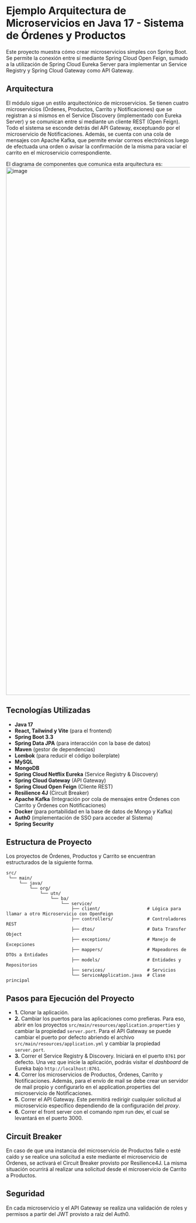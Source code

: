 # Ejemplo Arquitectura de Microservicios en Java 17 - Sistema de Órdenes y Productos

Este proyecto muestra cómo crear microservicios simples con Spring Boot. Se permite la conexión entre sí mediante Spring Cloud Open Feign, sumado a la utilización de Spring Cloud Eureka Server para implementar un Service Registry y Spring Cloud Gateway como API Gateway. 

## Arquitectura
El módulo sigue un estilo arquitectónico de microservicios. Se tienen cuatro microservicios (Órdenes, Productos, Carrito y Notificaciones) que se registran a sí mismos en el Service Discovery (implementado con Eureka Server) y se comunican entre sí mediante un cliente REST (Open Feign). Todo el sistema se esconde detrás del API Gateway, exceptuando por el microservicio de Notificaciones. Además, se cuenta con una cola de mensajes con Apache Kafka, que permite enviar correos electrónicos luego de efectuada una orden o avisar la confirmación de la misma para vaciar el carrito en el microservicio correspondiente.

El diagrama de componentes que comunica esta arquitectura es:
<img width="2928" height="1445" alt="image" src="https://github.com/user-attachments/assets/9b1e79c5-ecf3-478a-916d-41f944f4d27b" />

## Tecnologías Utilizadas

- **Java 17**
- **React, Tailwind y Vite** (para el frontend)
- **Spring Boot 3.3**
- **Spring Data JPA** (para interacción con la base de datos)
- **Maven** (gestor de dependencias)
- **Lombok** (para reducir el código boilerplate)
- **MySQL**
- **MongoDB**
- **Spring Cloud Netflix Eureka** (Service Registry & Discovery)
- **Spring Cloud Gateway** (API Gateway)
- **Spring Cloud Open Feign** (Cliente REST)
- **Resilience 4J** (Circuit Breaker)
- **Apache Kafka** (Integración por cola de mensajes entre Órdenes con Carrito y Órdenes con Notificaciones)
- **Docker** (para portabilidad en la base de datos de Mongo y Kafka)
- **Auth0** (implementación de SSO para acceder al Sistema)
- **Spring Security** 
  
## Estructura de Proyecto
Los proyectos de Órdenes, Productos y Carrito se encuentran estructurados de la siguiente forma. 

```plaintext
src/
 └── main/
     └── java/
         └── org/
             └── utn/
                 └── ba/
                     └── service/
                         ├── client/                  # Lógica para llamar a otro Microservicio con OpenFeign
                         ├── controllers/             # Controladores REST
                         ├── dtos/                    # Data Transfer Object
                         ├── exceptions/              # Manejo de Excepciones
                         ├── mappers/                 # Mapeadores de DTOs a Entidades
                         ├── models/                  # Entidades y Repositorios
                         ├── services/                # Servicios
                         └── ServiceApplication.java  # Clase principal
```
## Pasos para Ejecución del Proyecto

- **1.** Clonar la aplicación.
- **2.** Cambiar los puertos para las aplicaciones como prefieras. Para eso, abrir en los proyectos  `src/main/resources/application.properties` y cambiar la propiedad `server.port`. Para el API Gateway se puede cambiar el puerto por defecto abriendo el archivo  `src/main/resources/application.yml` y cambiar la propiedad `server.port`.
- **3.** Correr el Service Registry & Discovery. Iniciará en el puerto `8761` por defecto. Una vez que inicie la aplicación, podrás visitar el *dashboard* de Eureka bajo  `http://localhost:8761`.
- **4.** Correr los microservicios de Productos, Órdenes, Carrito y Notificaciones. Además, para el envío de mail se debe crear un servidor de mail propio y configurarlo en el application.properties del microservicio de Notificaciones. 
- **5.** Correr el API Gateway. Este permitirá redirigir cualquier solicitud al microservicio específico dependiendo de la configuración del *proxy*.
- **6.** Correr el front server con el comando npm run dev, el cual se levantará en el puerto 3000. 
  
## Circuit Breaker
En caso de que una instancia del microservicio de Productos falle o esté caído y se realice una solicitud a este mediante el microservicio de Órdenes, se activará el Circuit Breaker provisto por Resilience4J. La misma situación ocurrirá al realizar una solicitud desde el microservicio de Carrito a Productos.

## Seguridad
En cada microservicio y el API Gateway se realiza una validación de roles y permisos a partir del JWT provisto a raíz del Auth0. 
